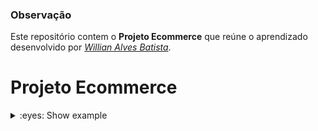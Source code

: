 ### Observação

Este repositório contem o **Projeto Ecommerce** que reúne o aprendizado desenvolvido por _[Willian Alves Batista](https://www.linkedin.com/in/willian-alves-batista-60aa6a180/)_.

# Projeto Ecommerce

<details>
<summary>:eyes: Show example</summary>

## TESTANDO
